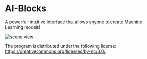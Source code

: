 # AI-Blocks
A powerfull intuitive interface that allows anyone to create Machine Learning models!

![scene view](http://prntscr.com/gy0uez)

The program is distributed under the following license: https://creativecommons.org/licenses/by-nc/3.0/
